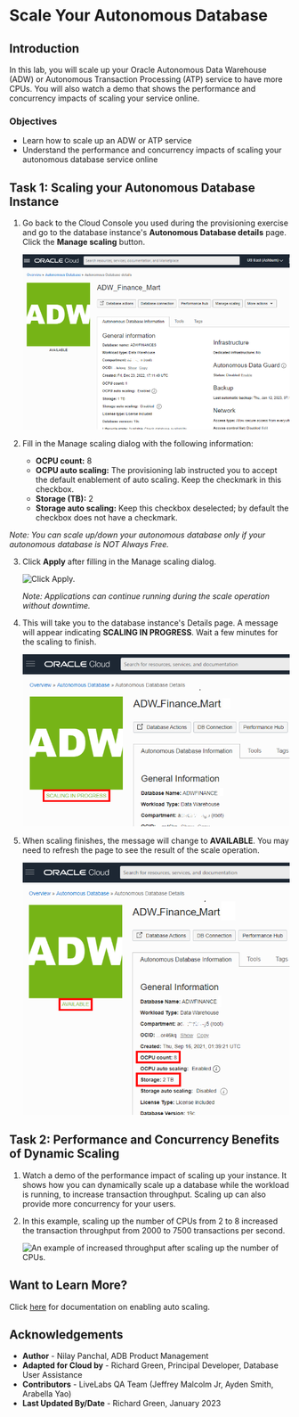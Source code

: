 # Scale Your Autonomous Database

## Introduction

In this lab, you will scale up your Oracle Autonomous Data Warehouse (ADW) or Autonomous Transaction Processing (ATP) service to have more CPUs. You will also watch a demo that shows the performance and concurrency impacts of scaling your service online.

### Objectives

-   Learn how to scale up an ADW or ATP service
-   Understand the performance and concurrency impacts of scaling your autonomous database service online

## Task 1: Scaling your Autonomous Database Instance

1. Go back to the Cloud Console you used during the provisioning exercise and go to the database instance's **Autonomous Database details** page. Click the **Manage scaling** button.

    ![Click Manage scaling button.](./images/click-manage-scaling.png " ")

2.  Fill in the Manage scaling dialog with the following information:

    -   **OCPU count:** 8
    -   **OCPU auto scaling:** The provisioning lab instructed you to accept the default enablement of auto scaling. Keep the checkmark in this checkbox.
    -   **Storage (TB):** 2
    -   **Storage auto scaling:** Keep this checkbox deselected; by default the checkbox does not have a checkmark.

  *Note: You can scale up/down your autonomous database only if your autonomous database is NOT Always Free.*

3.  Click **Apply** after filling in the Manage scaling dialog.

    ![Click Apply.](./images/click-apply-in-manage-scaling-dialog.png " ")

    *Note: Applications can continue running during the scale operation without downtime.*

4.  This will take you to the database instance's Details page. A message will appear indicating **SCALING IN PROGRESS**. Wait a few minutes for the scaling to finish.

    ![A SCALING IN PROGRESS message appears.](./images/scaling-in-progress.png " ")

5.  When scaling finishes, the message will change to **AVAILABLE**. You may need to refresh the page to see the result of the scale operation.

    ![A refreshed database console page with updated OCPU count and storage.](./images/result-of-scaling.png " ")

## Task 2: Performance and Concurrency Benefits of Dynamic Scaling

1.  Watch a demo of the performance impact of scaling up your instance. It shows how you can dynamically scale up a database while the workload is running, to increase transaction throughput. Scaling up can also provide more concurrency for your users.

    [](youtube:YgwbqurhxjM)

2.  In this example, scaling up the number of CPUs from 2 to 8 increased the transaction throughput from 2000 to 7500 transactions per second.

    ![An example of increased throughput after scaling up the number of CPUs.](./images/screenshot-of-increased-transaction-throughput.png " ")

## Want to Learn More?

Click [here](https://docs.oracle.com/en/cloud/paas/autonomous-data-warehouse-cloud/user/autonomous-add-resources.html#GUID-DA72422A-5A70-42FA-A363-AB269600D4B0) for documentation on enabling auto scaling.

## **Acknowledgements**

- **Author** - Nilay Panchal, ADB Product Management
- **Adapted for Cloud by** - Richard Green, Principal Developer, Database User Assistance
- **Contributors** - LiveLabs QA Team (Jeffrey Malcolm Jr, Ayden Smith, Arabella Yao)
- **Last Updated By/Date** - Richard Green, January 2023
